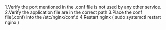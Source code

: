 1.Verify the port mentioned in the .conf file is not used by any other service.
2.Verify the application file are in the correct path
3.Place the conf file(.conf) into the /etc/nginx/conf.d
4.Restart nginx ( sudo systemctl restart nginx )
